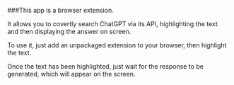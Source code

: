 ###This app is a browser extension. 

It allows you to covertly search ChatGPT via its API, highlighting the text and then displaying the answer on screen. 

To use it, just add an unpackaged extension to your browser, then highlight the text. 

Once the text has been highlighted, just wait for the response to be generated, which will appear on the screen.
